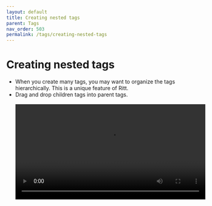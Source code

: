 ```yaml
---
layout: default
title: Creating nested tags
parent: Tags
nav_order: 503
permalink: /tags/creating-nested-tags
---
```


# Creating nested tags

- When you create many tags, you may want to organize the tags hierarchically. This is a unique feature of Ritt.
- Drag and drop children tags into parent tags.<br/><br/>
    <video autoplay loop width="500" controls>
    <source src="../img/MOV-Drag-Children-to-Parent-Tag.mov" type="video/mp4">
    </video>